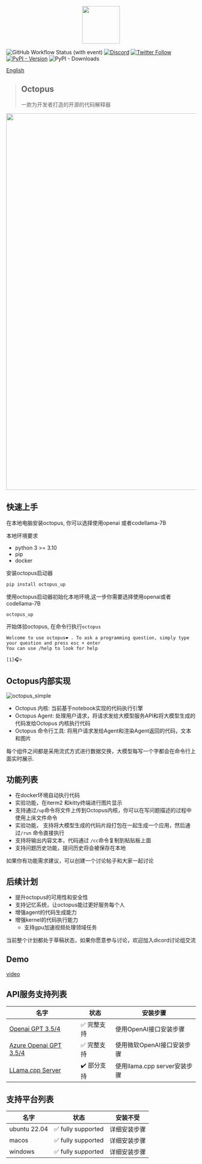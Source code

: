 <p align="center">
<img width="100px" src="https://github.com/dbpunk-labs/octopus/assets/8623385/6c60cb2b-415f-4979-9dc2-b8ce1958e17a" align="center"/>

![GitHub Workflow Status (with event)](https://img.shields.io/github/actions/workflow/status/dbpunk-labs/octopus/ci.yml?branch=main&style=flat-square)
[![Discord](https://badgen.net/badge/icon/discord?icon=discord&label)](https://discord.gg/UjSHsjaz66)
[![Twitter Follow](https://img.shields.io/twitter/follow/OCopilot7817?style=flat-square)](https://twitter.com/OCopilot7817)
[![PyPI - Version](https://img.shields.io/pypi/v/octopus_chat)](https://pypi.org/project/octopus-chat/)
![PyPI - Downloads](https://img.shields.io/pypi/dd/octopus_chat)

[English](./README.md)
> ## Octopus
> 一款为开发者打造的开源的代码解释器

<p align="center">
<img width="1000px" src="https://github.com/dbpunk-labs/octopus/assets/8623385/3ccb2d00-7231-4014-9dc5-f7f3e487c8a2" align="center"/>

## 快速上手

在本地电脑安装octopus, 你可以选择使用openai 或者codellama-7B

本地环境要求
* python 3 >= 3.10
* pip
* docker


安装octopus启动器

```bash
pip install octopus_up
```

使用octopus启动器初始化本地环境,这一步你需要选择使用openai或者codellama-7B

```
octopus_up
```

开始体验octopus, 在命令行执行`octopus`

```
Welcome to use octopus❤️ . To ask a programming question, simply type your question and press esc + enter
You can use /help to look for help

[1]🎧>
```

## Octopus内部实现

![octopus_simple](https://github.com/dbpunk-labs/octopus/assets/8623385/e5bfb3fb-74a5-4c60-8842-a81ee54fcb9d)

* Octopus 内核: 当前基于notebook实现的代码执行引擎
* Octopus Agent: 处理用户请求，将请求发给大模型服务API和将大模型生成的代码发给Octopus 内核执行代码
* Octopus 命令行工具: 将用户请求发给Agent和渲染Agent返回的代码，文本和图片

每个组件之间都是采用流式方式进行数据交换，大模型每写一个字都会在命令行上面实时展示.

## 功能列表

* 在docker环境自动执行代码
* 实验功能，在iterm2 和kitty终端进行图片显示
* 支持通过`/up`命令将文件上传到Octopus内核，你可以在写问题描述的过程中使用上床文件命令
* 实验功能， 支持将大模型生成的代码片段打包在一起生成一个应用，然后通过`/run` 命令直接执行
* 支持将输出内容文本，代码通过 `/cc`命令复制到粘贴板上面
* 支持问题历史功能，提问历史将会被保存在本地

如果你有功能需求建议，可以创建一个讨论帖子和大家一起讨论

## 后续计划 

* 提升octopus的可用性和安全性
* 支持记忆系统，让octopus能过更好服务每个人
* 增强agent的代码生成能力
* 增强kernel的代码执行能力
    * 支持gpu加速视频处理领域任务

当前整个计划都处于草稿状态，如果你愿意参与讨论，欢迎加入dicord讨论组交流
## Demo

[video](https://github.com/dbpunk-labs/octopus/assets/8623385/bea76119-a705-4ae1-907d-cb4e0a0c18a5)


## API服务支持列表

|名字|状态| 安装步骤|
|----|----------------|---|
|[Openai GPT 3.5/4](https://openai.com/product#made-for-developers) | ✅ 完整支持|使用OpenAI接口安装步骤|
|[Azure Openai GPT 3.5/4](https://azure.microsoft.com/en-us/products/ai-services/openai-service) |  ✅ 完整支持|使用微软OpenAI接口安装步骤|
|[LLama.cpp Server](https://github.com/ggerganov/llama.cpp/tree/master/examples/server) | ✔️  部分支持| 使用llama.cpp server安装步骤|

## 支持平台列表

|名字|状态|安装不受|
|----|----------------|---|
|ubuntu 22.04 | ✅ fully supported|详细安装步骤|
|macos |  ✅ fully supported|详细安装步骤|
|windows |  ✅ fully supported|详细安装步骤|


